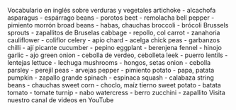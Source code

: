 Vocabulario en inglés sobre verduras y vegetales
artichoke - alcachofa
asparagus - espárrago
beans - porotos
beet - remolacha
bell pepper - pimiento morrón
broad beans - habas, chauchas
broccoli - brócoli
Brussels sprouts - zapallitos de Bruselas
cabbage - repollo, col
carrot - zanahoria
cauliflower - coliflor
celery - apio
chard - acelga
chick peas - garbanzos
chilli - ají picante
cucumber - pepino
eggplant - berenjena
fennel - hinojo
garlic - ajo
green onion - cebolla de verdeo, cebolleta
leek - puerro
lentils - lentejas
lettuce - lechuga
mushrooms - hongos, setas
onion - cebolla
parsley - perejil
peas - arvejas
pepper - pimiento
potato - papa, patata
pumpkin - zapallo grande
spinach - espinaca
squash - calabaza
string beans - chauchas
sweet corn - choclo, maíz tierno
sweet potato - batata
tomato - tomate
turnip - nabo
watercress - berro
zucchini - zapallito
Visita nuestro canal de videos en
YouTube